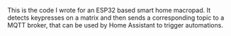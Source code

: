 This is the code I wrote for an ESP32 based smart home macropad. It detects keypresses on a matrix and then sends a corresponding topic to a MQTT broker, that can be used by Home Assistant to trigger automations. 
